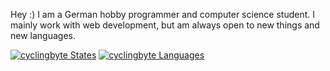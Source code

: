 Hey :)
I am a German hobby programmer and computer science student. I mainly work with web development, but am always open to new things and new languages.

[![cyclingbyte States](https://github-readme-stats.vercel.app/api?username=cyclingbyte&show_icons=true&include_all_commits=true&hide=stars&title_color=f80&text_color=f80&icon_color=f80&bg_color=000&card_width=445)](https://github.com/cyclingbyte)
[![cyclingbyte Languages](https://github-readme-stats.vercel.app/api/top-langs/?username=cyclingbyte&layout=compact&card_width=445&title_color=f80&text_color=f80&icon_color=f80&bg_color=000)](https://github.com/cyclingbyte)
